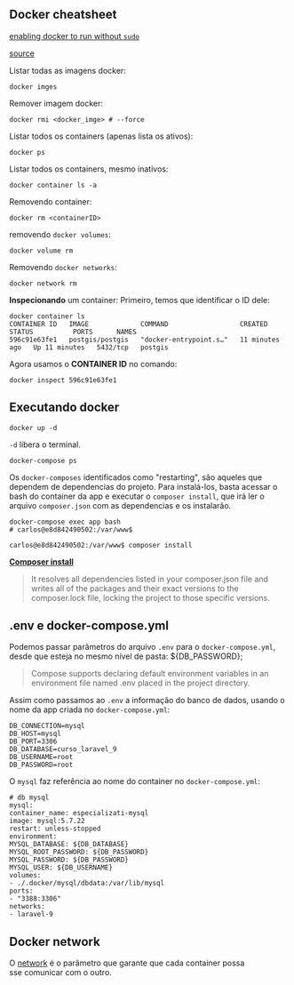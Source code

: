 ## Docker cheatsheet  

[enabling docker to run without `sudo`](https://docs.docker.com/engine/install/linux-postinstall/)

[source](https://linuxize.com/post/how-to-remove-docker-images-containers-volumes-and-networks/)  
  
Listar todas as imagens docker:  
  
```commandline  
docker imges  
```  
  
Remover imagem docker:  
  
```commandline  
docker rmi <docker_imge> # --force  
```  
  
Listar todos os containers (apenas lista os ativos):  
  
```commandline  
docker ps  
```  

Listar todos os containers, mesmo inativos:  
  
```commandline  
docker container ls -a  
```  
  
Removendo container:  
  
```commandline  
docker rm <containerID>  
```  
  
removendo `docker volumes`:  
  
```commandline  
docker volume rm  
```  
  
Removendo `docker networks`:  
  
```commandline  
docker network rm  
```  

**Inspecionando** um container:
Primeiro, temos que identificar o ID dele:

```
docker container ls
CONTAINER ID   IMAGE             COMMAND                  CREATED          STATUS          PORTS      NAMES
596c91e63fe1   postgis/postgis   "docker-entrypoint.s…"   11 minutes ago   Up 11 minutes   5432/tcp   postgis
```
Agora usamos o **CONTAINER ID** no comando:
```
docker inspect 596c91e63fe1
```

## Executando docker  
  
```shell  
docker up -d  
```  

`-d` libera o terminal.  
  
```shell  
docker-compose ps  
```  
  
Os `docker-composes` identificados como "restarting", são aqueles que dependem de dependencias do projeto. Para instalá-los, basta acessar o bash do container da app e executar o `composer install`, que irá ler o arquivo `composer.json` com as dependencias e os instalarão.  
  
```shell  
docker-compose exec app bash  
# carlos@e8d842490502:/var/www$  
  
carlos@e8d842490502:/var/www$ composer install
```  
  
[**Composer install**](https://getcomposer.org/doc/01-basic-usage.md#installing-dependencies)  
  
> It resolves all dependencies listed in your composer.json file and writes all of the packages and their exact versions to the composer.lock file, locking the project to those specific versions.  
  
## .env e docker-compose.yml  
  
Podemos passar parâmetros do arquivo `.env` para o `docker-compose.yml`, desde que esteja no mesmo nível de pasta: ${DB_PASSWORD};
  
> Compose supports declaring default environment variables in an environment file named .env placed in the project directory.  
  
Assim como passamos ao `.env` a informação do banco de dados, usando o nome da app criada no `docker-compose.yml`:  
  
```shell  
DB_CONNECTION=mysql  
DB_HOST=mysql  
DB_PORT=3306  
DB_DATABASE=curso_laravel_9  
DB_USERNAME=root  
DB_PASSWORD=root    
```  
  
O `mysql` faz referência ao nome do container no `docker-compose.yml`:  
  
```shell  
# db mysql  
mysql:  
container_name: especializati-mysql  
image: mysql:5.7.22  
restart: unless-stopped  
environment:  
MYSQL_DATABASE: ${DB_DATABASE}  
MYSQL_ROOT_PASSWORD: ${DB_PASSWORD}  
MYSQL_PASSWORD: ${DB_PASSWORD}  
MYSQL_USER: ${DB_USERNAME}  
volumes:  
- ./.docker/mysql/dbdata:/var/lib/mysql  
ports:  
- "3388:3306"  
networks:  
- laravel-9  
```  
  
## Docker network  
  
O [network][docker-network] é o parâmetro que garante que cada container possa  
sse comunicar com o outro.  
  
[docker-network]: https://docs.docker.com/network/